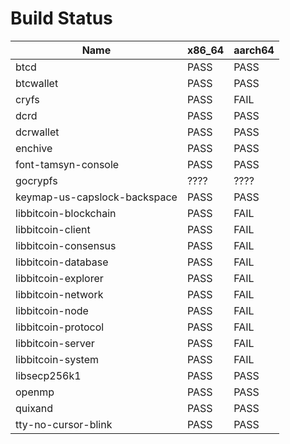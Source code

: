 Build Status
============

Name                         | x86_64 | aarch64
---                          | ---    | ---
btcd                         | PASS   | PASS
btcwallet                    | PASS   | PASS
cryfs                        | PASS   | FAIL
dcrd                         | PASS   | PASS
dcrwallet                    | PASS   | PASS
enchive                      | PASS   | PASS
font-tamsyn-console          | PASS   | PASS
gocrypfs                     | ????   | ????
keymap-us-capslock-backspace | PASS   | PASS
libbitcoin-blockchain        | PASS   | FAIL
libbitcoin-client            | PASS   | FAIL
libbitcoin-consensus         | PASS   | FAIL
libbitcoin-database          | PASS   | FAIL
libbitcoin-explorer          | PASS   | FAIL
libbitcoin-network           | PASS   | FAIL
libbitcoin-node              | PASS   | FAIL
libbitcoin-protocol          | PASS   | FAIL
libbitcoin-server            | PASS   | FAIL
libbitcoin-system            | PASS   | FAIL
libsecp256k1                 | PASS   | PASS
openmp                       | PASS   | PASS
quixand                      | PASS   | PASS
tty-no-cursor-blink          | PASS   | PASS
